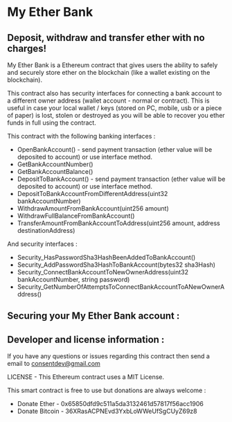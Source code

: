 # My Ether Bank
## Deposit, withdraw and transfer ether with no charges!

My Ether Bank is a Ethereum contract that gives users the ability to safely and securely store ether on the blockchain (like a wallet existing on the blockchain).

This contract also has security interfaces for connecting a bank account to a different owner address (wallet account - normal or contract).  This is useful in case your local wallet / keys (stored on PC, mobile, usb or a piece of paper) is lost, stolen or destroyed as you will be able to recover you ether funds in full using the contract.

This contract with the following banking interfaces :

* OpenBankAccount() - send payment transaction (ether value will be deposited to account) or use interface method.
* GetBankAccountNumber()
* GetBankAccountBalance()
* DepositToBankAccount() - send payment transaction (ether value will be deposited to account) or use interface method.
* DepositToBankAccountFromDifferentAddress(uint32 bankAccountNumber)
* WithdrawAmountFromBankAccount(uint256 amount)
* WithdrawFullBalanceFromBankAccount()
* TransferAmountFromBankAccountToAddress(uint256 amount, address destinationAddress)

And security interfaces :

* Security_HasPasswordSha3HashBeenAddedToBankAccount()
* Security_AddPasswordSha3HashToBankAccount(bytes32 sha3Hash)
* Security_ConnectBankAccountToNewOwnerAddress(uint32 bankAccountNumber, string password)
* Security_GetNumberOfAttemptsToConnectBankAccountToANewOwnerAddress()


## Securing your My Ether Bank account :




## Developer and license information :

If you have any questions or issues regarding this contract then send a email to consentdev@gmail.com 

LICENSE - This Ethereum contract uses a MIT License.

This smart contract is free to use but donations are always welcome :
* Donate Ether - 0x65850dfd9c511a5da3132461d57817f56acc1906
* Donate Bitcoin - 36XRasACPNEvd3YxbLoWWeUfSgCUyZ69z8 